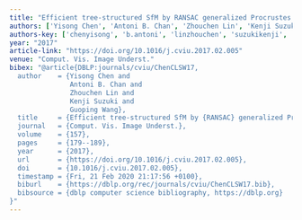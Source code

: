 ```yaml
---
title: "Efficient tree-structured SfM by RANSAC generalized Procrustes analysis"
authors: ['Yisong Chen', 'Antoni B. Chan', 'Zhouchen Lin', 'Kenji Suzuki', 'Guoping Wang']
authors-key: ['chenyisong', 'b.antoni', 'linzhouchen', 'suzukikenji', 'wangguoping']
year: "2017"
article-link: "https://doi.org/10.1016/j.cviu.2017.02.005"
venue: "Comput. Vis. Image Underst."
bibex: "@article{DBLP:journals/cviu/ChenCLSW17,
  author    = {Yisong Chen and
               Antoni B. Chan and
               Zhouchen Lin and
               Kenji Suzuki and
               Guoping Wang},
  title     = {Efficient tree-structured SfM by {RANSAC} generalized Procrustes analysis},
  journal   = {Comput. Vis. Image Underst.},
  volume    = {157},
  pages     = {179--189},
  year      = {2017},
  url       = {https://doi.org/10.1016/j.cviu.2017.02.005},
  doi       = {10.1016/j.cviu.2017.02.005},
  timestamp = {Fri, 21 Feb 2020 21:17:56 +0100},
  biburl    = {https://dblp.org/rec/journals/cviu/ChenCLSW17.bib},
  bibsource = {dblp computer science bibliography, https://dblp.org}
}"
---
```

